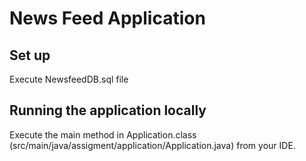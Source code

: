 # News Feed Application## Set upExecute NewsfeedDB.sql file## Running the application locallyExecute the main method in Application.class (src/main/java/assigment/application/Application.java) from your IDE.
